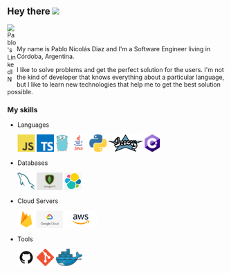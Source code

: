 ## Hey there <img src="https://media.giphy.com/media/hvRJCLFzcasrR4ia7z/giphy.gif" width="25px">

<a href="https://www.linkedin.com/in/pablo-nicolas-diaz/">
  <img align="left" alt="Pablo's LinkedIN" width="22px" />
</a>

<br/>
<br/>

My name is Pablo Nicolás Diaz and I'm a Software Engineer living in Córdoba, Argentina.

I like to solve problems and get the perfect solution for the users. I'm not the kind of developer that knows everything about a particular language, but I like to learn new technologies that help me to get the best solution possible.

### My skills 

* Languages

  <a href="https://en.wikipedia.org/wiki/JavaScript" title="JavaScript"><img  height="40" src="icons/javascript.png" /></a>
  <a href="https://www.typescriptlang.org/" title="TypeScript"><img  height="40" src="icons/typescript.png" /></a>
  <a href="https://golang.org/" title="Golang"><img height="40" src="icons/golang.png" /></a>
  <a href="https://java.com/" title="Java"><img height="40" src="icons/java.png" /></a>
  <a href="https://www.python.org/" title="Python"><img height="40" src="icons/python.png" /></a>
  <a href="https://groovy-lang.org/" title="Groovy"><img height="40" src="icons/groovy.png" /></a>
  <a href="http://csharp.net/" title="C#"><img height="40" src="icons/csharp.png" /></a>

* Databases

  <a href="https://www.mysql.com/" title="MySQL"><img height="40" src="icons/mysql.png" /></a>
  <a href="https://www.mongodb.com/" title="Mongo"><img height="40" src="icons/mongodb.png" /></a>
  <a href="https://www.elastic.co/" title="Elastic"><img height="40" src="icons/elastic.jpg" /></a>

* Cloud Servers

  <a href="https://firebase.google.com/" title="Firebase"><img height="40" src="icons/firebase.png"/></a>
  <a href="https://cloud.google.com/" title="GPC"><img height="40" src="icons/gcp.png"/></a>
  <a href="https://aws.amazon.com/" title="AWS"><img height="40" src="icons/aws.png"/></a>

* Tools

  <a href="https://github.com/" title="GitHub"><img height="40" src="icons/github.png" /></a>
  <a href="https://git-scm.com/" title="Git"><img height="40" src="icons/git.png" /></a>
  <a href="https://www.docker.com/" title="Docker"><img height="40" src="icons/docker.png" /></a>


